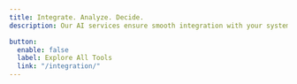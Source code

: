 ```yaml
---
title: Integrate. Analyze. Decide.
description: Our AI services ensure smooth integration with your systems, empowering smarter, data-driven decisions without disruption.

button:
  enable: false
  label: Explore All Tools
  link: "/integration/"
---
```

